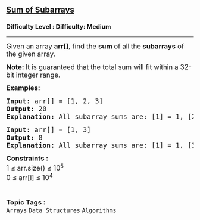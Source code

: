<h2><a href="https://www.geeksforgeeks.org/problems/sum-of-subarrays2229/1">Sum of Subarrays</a></h2><h3>Difficulty Level : Difficulty: Medium</h3><hr><div class="problems_problem_content__Xm_eO"><p><span style="font-size: 18px;">Given an array <strong>arr[]</strong>, find the <strong data-start="212" data-end="236">sum </strong>of all<strong data-start="212" data-end="236"> </strong>the<strong data-start="212" data-end="236"> subarrays</strong> of the given array.</span></p>
<p><span style="font-size: 18px;"><strong>Note: </strong>It is guaranteed that the total sum will fit within a 32-bit integer range.</span></p>
<p><span style="font-size: 18px;"><strong>Examples:</strong></span></p>
<pre style="position: relative;"><span style="font-size: 18px;"><strong>Input: </strong>arr[] = [1, 2, 3] <br><strong>Output: </strong>20
<strong>Explanation: </strong>All subarray sums are: </span><span style="font-size: 18px;">[1] = 1, [2] = 2, [3] = 3, [1, 2] = 3, [2, 3] = 5, [1, 2, 3] = 6. Thus total sum is 1 + 2 + 3 + 3 + 5 + 6 = 20.</span><div class="open_grepper_editor" title="Edit &amp; Save To Grepper"></div></pre>
<pre style="position: relative;"><span style="font-size: 18px;"><strong>Input: </strong>arr[] = [1, 3]
<strong>Output: </strong>8<br></span><span style="font-size: 18px;"><strong>Explanation: </strong>All subarray sums are: [1] = 1, [3] = 3, [1, 3] = 4. Thus total sum is 1 + 3 + 4 = 8.</span><div class="open_grepper_editor" title="Edit &amp; Save To Grepper"></div></pre>
<p><span style="font-size: 18px;"><strong>Constraints :</strong><br>1 ≤ arr.size() ≤ 10<sup>5</sup><br>0 ≤ arr[i] ≤ 10<sup>4</sup></span></p></div><br><p><span style=font-size:18px><strong>Topic Tags : </strong><br><code>Arrays</code>&nbsp;<code>Data Structures</code>&nbsp;<code>Algorithms</code>&nbsp;